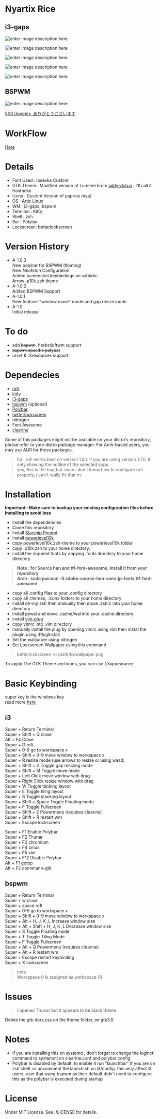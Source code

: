 # Nyartix Rice

## i3-gaps

![enter image description here](https://github.com/shikikan-neko08/nyartix-rice/blob/main/assets/2021-10-09-092332_1360x768_scrot.png)

![enter image description here](https://github.com/shikikan-neko08/nyartix-rice/blob/main/assets/2021-09-26-044615_1360x768_scrot.png)

![enter image description here](https://github.com/shikikan-neko08/nyartix-rice/blob/main/assets/2021-09-26-045448_1360x768_scrot.png) 

![enter image description here](https://github.com/shikikan-neko08/nyartix-rice/blob/main/assets/2021-09-26-050612_1360x768_scrot.png)

![enter image description here](https://github.com/shikikan-neko08/nyartix-rice/blob/main/assets/2021-09-26-045031_1360x768_scrot.png)

## BSPWM
![enter image description here](https://github.com/shikikan-neko08/nyartix-rice/blob/main/assets/2021-09-27-090517_1360x768_scrot.png)


[500 Upvotes, ありがとうございます](https://www.reddit.com/r/unixporn/comments/q21jz9/i3gaps_nya/)

# WorkFlow      
[Here](https://www.youtube.com/watch?v=XozBlrjEXqM&ab_channel=_Nekokatzen00)


# Details
* Font Used : Iosevka Custom
* GTK Theme : Modified version of Lumiere From [addy-dclxvi](https://github.com/addy-dclxvi/gtk-theme-collections) . I'll call it frostneko
* Icons     : Custom Version of papirus (nya)
* OS        : Artix Linux
* WM        : i3-gaps, bspwm
* Terminal  : Kitty
* Shell     : zsh
* Bar       : Polybar
* Lockscreen: betterlockscreen

# Version History
* A-1.0.3      
  New polybar for BSPWM (floating)       
  New Neofetch Configuration     
  Added screenshot keybindings on sxhkdrc      
  Arrow .p10k.zsh theme    
* A-1.0.2       
  Added BSPWM Support
* A-1.0.1      
  New feature: "window move" mode and gap resize mode
* A-1.0      
  Initial release


# To do
* add ~~bspwm~~, herbstluftwm support
* ~~bspwm specific polybar~~
* urxvt & .Xresources support

# Dependecies
 * [rofi](https://github.com/davatorium/rofi)
 * [kitty](https://github.com/kovidgoyal/kitty)
 * [i3-gaps](https://github.com/Airblader/i3)
 * [bspwm](https://github.com/baskerville/bspwm) (optional)
 * [Polybar](https://github.com/polybar/polybar)
 * [betterlockscreen](https://github.com/pavanjadhaw/betterlockscreen)   
 * nitrogen 
 * Font Awesome
 * [clearine](https://github.com/okitavera/clearine)
 
  Some of this packages might not be available on your distro's repository, please refer to your distro package manager.
  For Arch-based users, you may use AUR for those packages.
  
  > tip : rofi works best on version 1.6.1. if you are using version 1.7.0, it only showing the outline of the selected apps.      
  > yes, this is the bug but since i don't know how to configure rofi properly, i can't really fix that rn.

# Installation

**Important : Make sure to backup your existing configuration files before installing to avoid loss**     

* Install the dependencies
* Clone this repository
* Install [Starship Prompt](https://starship.rs/)
* Install [powerlevel10k](https://github.com/romkatv/powerlevel10k)
* copy powerlevel10k.zsh-theme to your powerlevel10k folder
* copy .p10k.zsh to your home directory.
* install the required fonts by copying .fonts directory to your home directory      
> **Note : for Source han and ttf-font-awesome, install it from your repository**          
> **Arch : sudo pacman -S adobe-source-han-sans-jp-fonts ttf-font-awesome**
* copy all .config files to your .config directory
* copy all .themes, .icons folders to your home directory
* install oh-my zsh then manually then move .zshrc into your home directory
* install pywal and move .cache/wal into your .cache directory
* install [vim-plug](https://github.com/junegunn/vim-plug)
* copy vimrc into .vim directory
* manually install the plug by opening vimrc using vim then instal the plugin using :PlugInstall   
* Set the wallpaper using nitrogen  
* Set Lockscreen Wallpaper using this command      
> betterlockscreen -u /path/to/wallpaper.png

To apply The GTK Theme and icons, you can use LXappearance    

# Basic Keybinding

super key is the windows key      
read more [here](https://en.wikipedia.org/wiki/Super_key_(keyboard_button))

## i3     
Super + Return Terminal     
Super + Shift + Q close     
Alt + F4 Close      
Super + D rofi     
Super + 0-9 go to workspace x     
Super + Shift + 0-9 move window to workspace x     
Super + R resize mode (use arrows to resize or using wasd)     
Super + Shift + G Toggle gap resizing mode     
Super + Shift + M Toggle move mode        
Super + Left Click move window with drag     
Super + Right Click resize window with drag    
Super + W Toggle tabbing layout       
Super + E Toggle tiling layout     
Super + S Toggle stacking layout     
Super + Shift + Space Toggle Floating mode     
Super + F Toggle Fullscreen     
Super + Shift + E Powermenu (requires clearine)     
Super + Shift + R restart wm     
Super + Escape lockscreen    

Super + F1 Enable Polybar     
Super + F2 Thunar    
Super + F3 chromium     
Super + F4 cmus      
Super + F5 vim     
Super + F12 Disable Polybar     
Alt + F1 gotop      
Alt + F2 connmann-gtk     
 

## bspwm

Super + Return Terminal     
Super + w close     
Super + space rofi     
Super + 0-9 go to workspace x     
Super + Shift + 0-9 move window to workspace x     
Super + Alt + H, J, K ,L Increase window size       
Super + Alt + Shift + H, J, K ,L Decrease window size    
Super + S Toggle Floating mode     
Super + T Toggle Tiling Mode     
Super + F Toggle Fullscreen     
Super + Alt + Q Powermenu (requires clearine)      
Super + Alt + R restart wm     
Super + Escape restart keybinding     
Super + X lockscreen     


>note     
>Workspace 0 is assigned as workspace 10

# Issues
> I opened Thunar but it appears to be black theme        

Delete the gtk-dark.css on the theme folder, on gtk3.0


# Notes
* If you are installing this on systemd , don't forget to change the loginctl
 command to systemctl on clearine.conf and polybar config
* Polybar is disabled by default. to enable it run "launchbar" if you are on zsh shell. or uncomment the launch.sh on i3/config. this only affect i3 users. user that using bspwm as their default didn't need to configure this as the polybar is executed during startup


# License

Under MIT License. See ./LICENSE for details.

